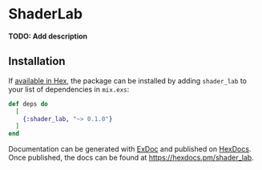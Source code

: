 # ShaderLab

**TODO: Add description**

## Installation

If [available in Hex](https://hex.pm/docs/publish), the package can be installed
by adding `shader_lab` to your list of dependencies in `mix.exs`:

```elixir
def deps do
  [
    {:shader_lab, "~> 0.1.0"}
  ]
end
```

Documentation can be generated with [ExDoc](https://github.com/elixir-lang/ex_doc)
and published on [HexDocs](https://hexdocs.pm). Once published, the docs can
be found at <https://hexdocs.pm/shader_lab>.

